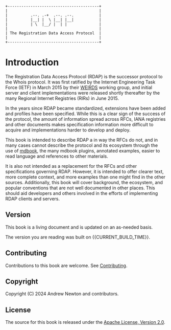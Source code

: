 ```svgbob
+----------------------------------------+
|                                        |
|          .--. .-+  .--. .--.           |
|          |__| |  \ |__| |__|           |
|          | \  |__/ |  | |              |
|                                        |
| The Registration Data Access Protocol  |
|                                        |
+----------------------------------------+

```

# Introduction

The Registration Data Access Protocol (RDAP) is the successor protocol to the Whois protocol. 
It was first ratified by the Internet Engineering Task Force (IETF) in March 2015 by
their [WEIRDS](/misc/glossary.md#weirds) working group, and initial server and client 
implementations were released shortly thereafter by the many Regional Internet
Registries (RIRs) in June 2015.

In the years since RDAP became standardized, extensions have been added and profiles 
have been specified. While this is a clear sign of the success of the protocol,
the amount of information spread across RFCs, IANA registries and other documents makes 
specification information more difficult to acquire and implementations
harder to develop and deploy.

This book is intended to describe RDAP a in way the RFCs do not, and in many cases cannot
describe the protocol and its ecosystem through the use of [mdbook](https://rust-lang.github.io/mdBook/index.html),
the many mdbook plugins, annotated examples, easier to read language and references to other materials. 

It is also not intended as a replacement for the RFCs and other specifications governing
RDAP. However, it is intended to offer clearer text, more complete context, and more
examples than one might find in the other sources. Additionally, this book will cover
background, the ecosystem, and popular conventions that are not well documented in other
places. This should aid developers and others
involved in the efforts of implementing RDAP clients and servers.

## Version

This book is a living document and is updated on an as-needed basis.

The version you are reading was built on {{CURRENT_BUILD_TIME}}.

## Contributing

Contributions to this book are welcome. See [Contributing](misc/contributing.md).

## Copyright

Copyright (C) 2024 Andrew Newton and contributors.

## License

The source for this book is released under the [Apache License, Version 2.0](https://www.apache.org/licenses/LICENSE-2.0).
